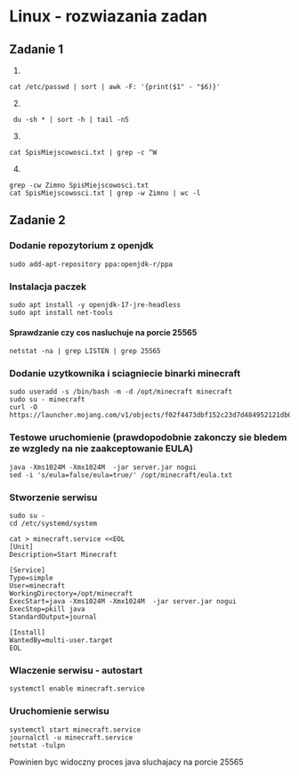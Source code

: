 # Linux - rozwiazania zadan

## Zadanie 1

1.

    cat /etc/passwd | sort | awk -F: '{print($1" - "$6)}'

2.

     du -sh * | sort -h | tail -n5

3.

    cat SpisMiejscowosci.txt | grep -c ^W

4.

    grep -cw Zimno SpisMiejscowosci.txt
    cat SpisMiejscowosci.txt | grep -w Zimno | wc -l

## Zadanie 2

### Dodanie repozytorium z openjdk

    sudo add-apt-repository ppa:openjdk-r/ppa

### Instalacja paczek

    sudo apt install -y openjdk-17-jre-headless
    sudo apt install net-tools

#### Sprawdzanie czy cos nasluchuje na porcie 25565

    netstat -na | grep LISTEN | grep 25565

### Dodanie uzytkownika i sciagniecie binarki minecraft

    sudo useradd -s /bin/bash -m -d /opt/minecraft minecraft
    sudo su - minecraft
    curl -O https://launcher.mojang.com/v1/objects/f02f4473dbf152c23d7d484952121db0b36698cb/server.jar

### Testowe uruchomienie (prawdopodobnie zakonczy sie bledem ze wzgledy na nie zaakceptowanie EULA)

    java -Xms1024M -Xmx1024M  -jar server.jar nogui
    sed -i 's/eula=false/eula=true/' /opt/minecraft/eula.txt

### Stworzenie serwisu

    sudo su - 
    cd /etc/systemd/system
    
    cat > minecraft.service <<EOL
    [Unit]
    Description=Start Minecraft

    [Service]
    Type=simple
    User=minecraft
    WorkingDirectory=/opt/minecraft
    ExecStart=java -Xms1024M -Xmx1024M  -jar server.jar nogui
    ExecStop=pkill java
    StandardOutput=journal

    [Install]
    WantedBy=multi-user.target
    EOL

### Wlaczenie serwisu - autostart

    systemctl enable minecraft.service

### Uruchomienie serwisu

    systemctl start minecraft.service
    journalctl -u minecraft.service
    netstat -tulpn

Powinien byc widoczny proces java sluchajacy na porcie 25565
